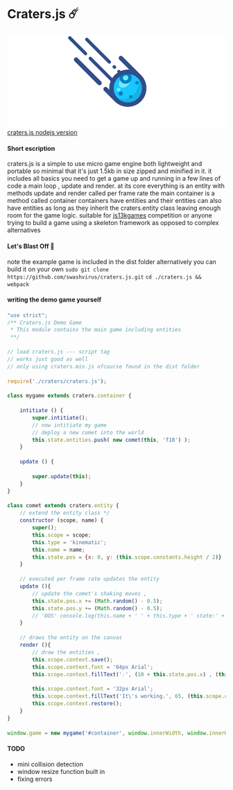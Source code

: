 # Craters.js ☄️
![](craters.gif)
[craters.js nodejs version️](https://github.com/swashvirus/node-craters.js)
#### Short escription
craters.js is a simple to use micro game engine both lightweight and portable so minimal that it's just 1.5kb in size zipped and minified 
in it. it includes all basics you need to get a game up and running in a few lines of code 
a main loop , update and render. at its core
everything is an entity with methods update and render called per frame rate
the main container is a method called container
containers have entities and their entities can also have entities as long as they inherit the craters.entity class
leaving enough room for the game logic. suitable for [js13kgames](https://js13kgames.com) competition or anyone trying to build a game using a skeleton framework as opposed to complex alternatives
#### Let's Blast Off 🚀
note the example game is included in the dist folder alternatively you can build it on your own 
`sudo git clone https://github.com/swashvirus/craters.js.git`
`cd ./craters.js && webpack`
#### writing the demo game yourself
```javascript
"use strict";
/** Craters.js Demo Game
 * This module contains the main game including entities
 **/

// load craters.js --- script tag 
// works just good as well 
// only using craters.min.js ofcourse found in the dist folder

require('./craters/craters.js');

class mygame extends craters.container {
	
	intitiate () {
		super.intitiate();
		// now intitiate my game
		// deploy a new comet into the world
		this.state.entities.push( new comet(this, 'f18') );
	}
	
	update () {
	
		super.update(this);
	}
}

class comet extends craters.entity {
	// extend the entity class */
	constructor (scope, name) {
		super();
		this.scope = scope;
		this.type = 'kinematic';
		this.name = name;
		this.state.pos = {x: 0, y: (this.scope.constants.height / 2)}
	}
	
	// executed per frame rate updates the entity
	update (){
		// update the comet's shaking moves ,
		this.state.pos.x += (Math.random() - 0.5);
		this.state.pos.y += (Math.random() - 0.5);
		// 'DOS' console.log(this.name + ' ' + this.type + ' state:' + JSON.stringify(this.state));
	}
	
	// draws the entity on the canvas
	render (){
		// draw the entities ,
		this.scope.context.save();
		this.scope.context.font = '64px Arial';
		this.scope.context.fillText('☄️', (10 + this.state.pos.x) , (this.state.pos.y), (this.scope.constants.width));
		
		this.scope.context.font = '32px Arial';
		this.scope.context.fillText('It\'s working.️', 65, (this.scope.constants.height / 2), (this.scope.constants.width));
		this.scope.context.restore();
	}
}

window.game = new mygame('#container', window.innerWidth, window.innerHeight, 6, true);
```
#### TODO
- mini collision detection
- window resize function built in
- fixing errors